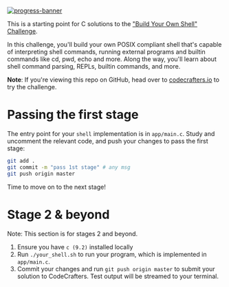 [![progress-banner](https://backend.codecrafters.io/progress/shell/2afcc01d-fee1-48db-817d-319548e97937)](https://app.codecrafters.io/users/codecrafters-bot?r=2qF)

This is a starting point for C solutions to the
["Build Your Own Shell" Challenge](https://app.codecrafters.io/courses/shell/overview).

In this challenge, you'll build your own POSIX compliant shell that's capable of
interpreting shell commands, running external programs and builtin commands like
cd, pwd, echo and more. Along the way, you'll learn about shell command parsing,
REPLs, builtin commands, and more.

**Note**: If you're viewing this repo on GitHub, head over to
[codecrafters.io](https://codecrafters.io) to try the challenge.

# Passing the first stage

The entry point for your `shell` implementation is in `app/main.c`. Study and
uncomment the relevant code, and push your changes to pass the first stage:

```sh
git add .
git commit -m "pass 1st stage" # any msg
git push origin master
```

Time to move on to the next stage!

# Stage 2 & beyond

Note: This section is for stages 2 and beyond.

1. Ensure you have `c (9.2)` installed locally
1. Run `./your_shell.sh` to run your program, which is implemented in
   `app/main.c`.
1. Commit your changes and run `git push origin master` to submit your solution
   to CodeCrafters. Test output will be streamed to your terminal.
